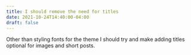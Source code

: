 ```yaml
---
title: I should remove the need for titles
date: 2021-10-24T14:40:00-04:00
draft: false
---
```

Other than styling fonts for the theme I should try and make adding titles optional for images and short posts.